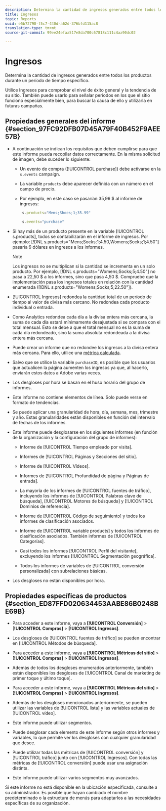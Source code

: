 ```yaml
---
description: Determina la cantidad de ingresos generados entre todos los productos durante un período de tiempo específico.
title: Ingresos
topic: Reports
uuid: e5b72798-f5c7-440d-a62d-376bfd115ac8
translation-type: tm+mt
source-git-commit: 99ee24efaa517e8da700c67818c111c4aa90dc02

---
```



# Ingresos

Determina la cantidad de ingresos generados entre todos los productos durante un período de tiempo específico.

Utilice Ingresos para comprobar el nivel de éxito general y la tendencia de su sitio. También puede usarlo para señalar períodos en los que el sitio funcionó especialmente bien, para buscar la causa de ello y utilizarla en futuras campañas.

## Propiedades generales del informe {#section_97FC92DFB07D45A79F40B452F9AEE57B}

* A continuación se indican los requisitos que deben cumplirse para que este informe pueda recopilar datos correctamente. En la misma solicitud de imagen, debe suceder lo siguiente:

   * Un evento de compra ([!UICONTROL purchase]) debe activarse en la  `s.events` campaign.

   * La variable `products` debe aparecer definida con un número en el campo de precio.
   * Por ejemplo, en este caso se pasarían 35,99 $ al informe de ingresos:

      ```js
       s.products="Mens;Shoes;1;35.99"
      ```

      ```js
       s.events="purchase"
      ```

* Si hay más de un producto presente en la variable [!UICONTROL s.products], todos se contabilizarán en el informe de ingresos. Por ejemplo: [!DNL s.products="Mens;Socks;1;4.50,Womens;Socks;1;4.50"] pasaría 9 dólares en ingresos a los informes.

   >[!NOTE]
   >
   >Los ingresos no se multiplican si la cantidad se incrementa en un solo producto. Por ejemplo, [!DNL s.products="Womens;Socks;5;4.50"] no pasa a 22,50 $ a los informes, sino que pasa 4,50 $. Compruebe que la implementación pasa los ingresos totales en relación con la cantidad enumerada ([!DNL s.products="Womens;Socks;5;22.50"]).

* [!UICONTROL Ingresos] redondea la cantidad total de un período de tiempo al valor de divisa más cercano. No redondea cada producto individual o entrada.
* Como Analytics redondea cada día a la divisa entera más cercana, la suma de cada día estará mínimamente desajustada si se compara con el total mensual. Esto se debe a que el total mensual no es la suma de cada día redondeado, sino la suma absoluta redondeada a la divisa entera más cercana.
* Puede crear un informe que no redondee los ingresos a la divisa entera más cercana. Para ello, utilice una  [métrica calculada](https://marketing.adobe.com/resources/help/es_ES/analytics/calcmetrics/).
* Salvo que se utilice la variable `purchaseID`, es posible que los usuarios que actualicen la página aumenten los ingresos ya que, al hacerlo, enviarán estos datos a Adobe varias veces.
* Los desgloses por hora se basan en el huso horario del grupo de informes.
* Este informe no contiene elementos de línea. Solo puede verse en formato de tendencias.
* Se puede aplicar una granularidad de hora, día, semana, mes, trimestre y año. Estas granularidades están disponibles en función del intervalo de fechas de los informes.
* Este informe puede desglosarse en los siguientes informes (en función de la organización y la configuración del grupo de informes):

   * Informe de [!UICONTROL Tiempo empleado por visita].
   * Informes de [!UICONTROL Páginas y Secciones del sitio].
   * Informe de [!UICONTROL Vídeos].
   * Informes de [!UICONTROL Profundidad de página y Páginas de entrada].
   * La mayoría de los informes de [!UICONTROL fuentes de tráfico], incluyendo los informes de [!UICONTROL Palabras clave de búsqueda], [!UICONTROL Motores de búsqueda] y [!UICONTROL Dominios de referencia].

   * Informe de [!UICONTROL Código de seguimiento] y todos los informes de clasificación asociados.
   * Informe de [!UICONTROL variable products] y todos los informes de clasificación asociados. También informes de [!UICONTROL Categorías].

   * Casi todos los informes [!UICONTROL Perfil del visitante], excluyendo los informes [!UICONTROL Segmentación geográfica].

   * Todos los informes de variables de [!UICONTROL conversión personalizada] con subrelaciones básicas.

* Los desgloses no están disponibles por hora.

## Propiedades específicas de productos  {#section_ED87FFD020634453AABE86B0248BE69B}

* Para acceder a este informe, vaya a **[!UICONTROL Conversión]** > **[!UICONTROL Compras]** > **[!UICONTROL Ingresos]**.

* Los desgloses de [!UICONTROL fuentes de tráfico] se pueden encontrar en [!UICONTROL Métodos de búsqueda].

* Para acceder a este informe, vaya a **[!UICONTROL Métricas del sitio]** > **[!UICONTROL Compras]** > **[!UICONTROL Ingresos]**.

* Además de todos los desgloses enumerados anteriormente, también están disponibles los desgloses de [!UICONTROL Canal de marketing de primer toque y último toque].

* Para acceder a este informe, vaya a **[!UICONTROL Métricas del sitio]** > **[!UICONTROL Compras]** > **[!UICONTROL Ingresos]**.

* Además de los desgloses mencionados anteriormente, se pueden utilizar las variables de [!UICONTROL lista] y las variables actuales de [!UICONTROL vídeo].

* Este informe puede utilizar segmentos.

* Puede desglosar cada elemento de este informe según otros informes y variables, lo que permite ver los desgloses con cualquier granularidad que desee.
* Puede utilizar todas las métricas de [!UICONTROL conversión] y [!UICONTROL tráfico] junto con [!UICONTROL Ingresos]. Con todas las métricas de [!UICONTROL conversión] puede usar una asignación distinta.

* Este informe puede utilizar varios segmentos muy avanzados.

Si este informe no está disponible en la ubicación especificada, consulte a su administrador. Es posible que hayan cambiado el nombre predeterminado o la estructura de menús para adaptarlos a las necesidades específicas de su organización.
